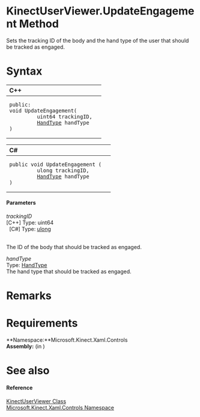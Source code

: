 KinectUserViewer.UpdateEngagement Method  
========================================  

Sets the tracking ID of the body and the hand type of the user that should be tracked as engaged. <span id="syntaxSection"></span>

Syntax  
======  

<table>
<colgroup>
<col width="100%" />
</colgroup>
<thead>
<tr class="header">
<th align="left">C++</th>
</tr>
</thead>
<tbody>
<tr class="odd">
<td align="left"><pre><code>public:  
void UpdateEngagement(  
         uint64 trackingID,  
         <a href="../../../Kinect.Input/HandType_Enumeration.md">HandType</a> handType  
)</code></pre></td>
</tr>
</tbody>
</table>

<table>
<colgroup>
<col width="100%" />
</colgroup>
<thead>
<tr class="header">
<th align="left">C#</th>
</tr>
</thead>
<tbody>
<tr class="odd">
<td align="left"><pre><code>public void UpdateEngagement (  
         ulong trackingID,  
         <a href="../../../Kinect.Input/HandType_Enumeration.md">HandType</a> handType  
)</code></pre></td>
</tr>
</tbody>
</table>

<span id="ID4EG"></span>
#### Parameters  

*trackingID*    
[C++] Type: uint64  
  [C\#] Type: [ulong](http://msdn.microsoft.com/en-us/library/system.uint64.aspx)  
   

The ID of the body that should be tracked as engaged.  

*handType*    
Type: [HandType](../../../Kinect.Input/HandType_Enumeration.md)  
The hand type that should be tracked as engaged.  

<span id="remarks"></span>

Remarks  
=======  

<span id="requirements"></span>

Requirements  
============  

**Namespace:**Microsoft.Kinect.Xaml.Controls  
**Assembly:** (in )  

<span id="ID4EIB"></span>

See also  
========  

<span id="ID4EKB"></span>
#### Reference  

[KinectUserViewer Class](../../KinectUserViewer_Class.md)  
 [Microsoft.Kinect.Xaml.Controls Namespace](../../../Kinect.Xaml.Controls.md)  



<!--Please do not edit the data in the comment block below.-->
<!--
TOCTitle : UpdateEngagement Method
RLTitle : KinectUserViewer.UpdateEngagement Method
KeywordK : UpdateEngagement method
KeywordK : KinectUserViewer.UpdateEngagement method
KeywordF : Microsoft.Kinect.Xaml.Controls.KinectUserViewer.UpdateEngagement
KeywordF : KinectUserViewer.UpdateEngagement
KeywordF : UpdateEngagement
KeywordF : Microsoft.Kinect.Xaml.Controls.KinectUserViewer.UpdateEngagement(System.UInt64,WindowsPreview.Kinect.Input.HandType)
KeywordA : M:Microsoft.Kinect.Xaml.Controls.KinectUserViewer.UpdateEngagement(System.UInt64,WindowsPreview.Kinect.Input.HandType)
AssetID : M:Microsoft.Kinect.Xaml.Controls.KinectUserViewer.UpdateEngagement(System.UInt64,WindowsPreview.Kinect.Input.HandType)
Locale : en-us
CommunityContent : 1
APIType : Managed
APILocation : 
APIName : Microsoft.Kinect.Xaml.Controls.KinectUserViewer.UpdateEngagement
TargetOS : Windows
TopicType : kbSyntax
DevLang : VB
DevLang : CSharp
DevLang : JavaScript
DevLang : C++
DocSet : K4Wv2
ProjType : K4Wv2Proj
Technology : Kinect for Windows
Product : Kinect for Windows SDK v2
productversion : 20
-->
